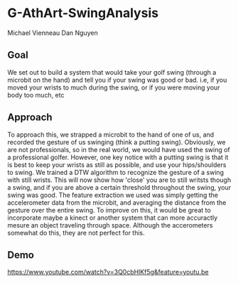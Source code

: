 # G-AthArt-SwingAnalysis
Michael Vienneau
Dan Nguyen

## Goal
We set out to build a system that would take your golf swing (through a microbit on the hand) and tell you if your swing was good or bad. i.e, if you moved your wrists to much during the swing, or if you were moving your body too much, etc

## Approach
To approach this, we strapped a microbit to the hand of one of us, and recorded the gesture of us swinging (think a putting swing). Obviously, we are not professionals, so in the real world, we would have used the swing of a professional golfer. However, one key notice with a putting swing is that it is best to keep your wrists as still as possible, and use your hips/shoulders to swing. We trained a DTW algorithm to recognize the gesture of a swing with still wrists. This will now show how 'close' you are to still writsts though a swing, and if you are above a certain threshold throughout the swing, your swing was good.
The feature extraction we used was simply getting the accelerometer data from the microbit, and averaging the distance from the gesture over the entire swing. To improve on this, it would be great to incorporate maybe a kinect or another system that can more accuractly mesure an object traveling through space. Although the accerometers somewhat do this, they are not perfect for this.

## Demo
https://www.youtube.com/watch?v=3Q0cbHlKf5g&feature=youtu.be
